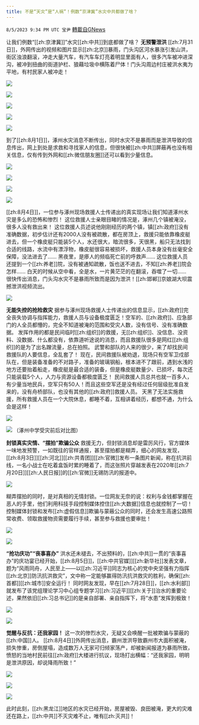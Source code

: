 ```yaml
---
title: 不是“天灾”是“人祸”！例数“京津冀”水灾中共都做了啥？
---
```

`8/5/2023 9:34 PM UTC 宝尹` [轉載自GNews](https://gnews.org/articles/1528766)

让我们例数“[[zh:京津冀]]”水灾[[zh:中共]]到底都做了啥？
**无预警泄洪**
[[zh:7月31日]]，外网传出的视频和图片显示[[zh:北京]]暴雨，门头沟区河水暴涨引发山洪，街区浊浪翻滚，冲走大量汽车，有汽车车灯亮着明显里面有人，很多汽车被冲进深沟，被冲到扭曲的街道护栏、狼藉垃圾中横陈着尸体！门头沟周边村庄被洪水夷为平地，有村民家人被冲走！

![](https://i.imgur.com/uBvNroU.png)

![](https://i.imgur.com/XYMGRPM.jpg)

![](https://i.imgur.com/dEIQZ26.jpg)

![](https://i.imgur.com/fu6dyFc.jpg)

![](https://i.imgur.com/o2FZkpC.png)

到了[[zh:8月1日]]，涿州水灾消息不断传出，同时水灾不是暴雨而是泄洪导致的信息传出，网上到处是求救和寻找家人的信息，但很快被[[zh:中共]]屏蔽再也没有相关信息，仅有传到外网和[[zh:微信朋友圈]]还可以看到少量信息。

![](https://i.imgur.com/vxKdXQ0.png)

![](https://i.imgur.com/y4ydJ6l.jpg)

![](https://i.imgur.com/tiE6RpR.png)

![](https://i.imgur.com/KsKUl2P.jpg)

[[zh:8月4日]]，一位参与涿州现场救援人士传递出的真实现场让我们知道涿州水灾是多么的恐怖和惨烈！
这位救援人士亲眼目睹的情况是，涿州几个镇被淹没，很多人没有救出来！
这位救援人员述说他刚刚经历的两个镇，镇[[zh:政府]]没有准确数据，初步估计还有2000人没有被疏散，都在房顶上，救援只能依靠橡皮艇进去，但一个橡皮艇只能装5个人，水还很大，暗流很多，天很黑，船只无法找到合适的线路，水流中有漂浮物，橡皮艇很容易被损坏，救援人员本身没有丝毫安全保障，没法进去了……
黑夜里，是瘆人的频临死亡前的呼救声……
这位救援人员还提到一个[[zh:养老]]院，没有被通知疏散，饭也送不进去，不知[[zh:养老]]院会怎样……
白天的时候从空中看，全是水，一片黄茫茫的在翻滚，吞噬了一切……
很快传出消息，门头沟水灾不是暴雨所致而是因为泄洪！[[zh:邯郸]]京娘湖大坝震撼泄洪视频流出。

![](https://i.imgur.com/jMQsvXW.jpg)

**无能失控的抢险救灾**
据参与涿州现场救援人士传递出的信息显示，[[zh:政府]]完全丧失协调与指挥能力，救援人员与设备极度匮乏！空军的、[[zh:政府]]、应急部门的人全员都懵的，完全不知道被淹的范围和受灾人数，没有信号、没有准确数据。
发挥作用的都是民间临时[[zh:组织]]的救援，无[[zh:组织]]、没信息、没资料、没数据、什么都没有，依靠道听途说的消息，而且救援队很多是网红[[zh:组织]]的是为了出名蹭流量，总在拍照。
武警和部队的人来的很少，来了却找民间救援队的人要信息，全乱套了！
现在，民间救援队被劝退，现场只有空军卫戍部队在，但是装备准备的不对路子，准备的玻璃钢船，根本进不了跟前，遇到水浅的地方还要抬着船走，橡皮艇是最合适的装备，但是橡皮艇数量少、已损坏，每次还只能装载5个人，人力与资源设备都极度匮乏！
民间救援人员总共也就一百多人，有少量当地民兵，空军只有50人！而且这些空军还是没有经过任何层级批准自发来的，没有舟桥部队，也没有其他的[[zh:政府]]救援人员。
天黑了无法实施救援，所有救援人员在一个大院休息，都睡不着，互相讲着经历，都想不通，为什么会是这样！


![](https://i.imgur.com/7M1FeUo.jpg)


![](https://i.imgur.com/JhFahu9.jpg)
（涿州中学受灾前后对比图）


**封锁真实灾情、“摆拍”欺骗公众**
救援无力，但封锁消息却是雷厉风行，官方媒体一味地发预警，一如既往的官样通报，甚至摆拍都是糊弄，细心的网友发现，[[zh:8月3日]][[zh:河北]][[zh:共青团]][[zh:官微]]发布一条图片新闻，称在抗洪前线，一名小战士在吃着盒饭时累的睡着了，而这张照片穿越发表在2020年[[zh:7月20日]][[zh:人民日报]]的[[zh:官微]]无锡防汛的报道中。

![](https://i.imgur.com/BLe6cV1.jpg)

糊弄摆拍的同时，是对真相的无情封锁。一位网友无奈的说：权利与金钱都掌握在恶人的手里，他们利用科技手段控制媒体控住[[zh:大数据]]信息也就控制了一切！
控制媒体封锁和发布[[zh:虚假信息]]欺骗与蒙蔽公众的同时，还会发生高速公路照常收费、领取救援物资需要履行手续，甚至参与救援也要审批！

![](https://i.imgur.com/YFWhE8H.png)

![](https://i.imgur.com/QMetMnt.png)

**“抢功庆功”“丧事喜办”**
洪水还未褪去，不出预料的，[[zh:中共]]一贯的“丧事喜办”的庆功宴已经开始，[[zh:8月5日]]，[[zh:中共官媒]][[zh:新华社]]发表文章，题为“风雨同舟，人民至上——以[[zh:习近平]]同志为核心的党中央坚强有力指挥[[zh:北京]]防汛抗洪救灾”，文中称一定能够赢得防汛抗洪救灾的胜利，确保[[zh:首都]][[zh:城市]]安全运行！
同时网友发现，早在[[zh:7月28日]]，[[zh:水利部]]就发布了该党组理论学习中心组专题学习[[zh:习近平]][[zh:关于]]治水的重要论述，果然依旧[[zh:习总书记]]的是亲自部署、亲自指挥下，将“水患”发挥到极致！

![](https://i.imgur.com/1V9s70I.png)

![](https://i.imgur.com/RNMgQR5.jpg)

**觉醒与反抗：还我家园！**
这一次的惨烈水灾，无疑又会唤醒一批被欺骗与蒙蔽的[[zh:中国]]人。
 [[zh:8月4日]]外网传出消息，霸州泄洪导致霸州市大面积被淹，损失惨重，房倒屋塌，造成数万人无家可归倾家荡产，却被新闻报道为暴雨所致，愤怒的当地村民前往[[zh:政府]]大楼进行抗议，现场打出横幅：“还我家园，明明是泄洪原因，却说降雨所致！”

![](https://i.imgur.com/4H6h0kr.jpg)

![](https://i.imgur.com/zMNVnUp.jpg)

![](https://i.imgur.com/QkOMNwt.jpg)

此时此刻，[[zh:黑龙江]]地区的水灾已经开始，房屋被毁、良田被淹，更大的灾难还在路上，[[zh:中共]]不灭灾难不止，唯有[[zh:灭共]]！




